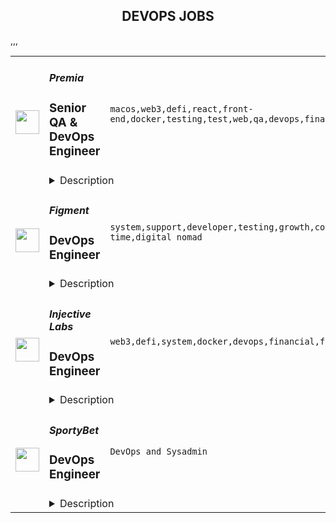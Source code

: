 <div align="center"><h2>DEVOPS JOBS</h2></div><table><tr>
                <td width="100" height="100" rowspan="2">
                    <img src="https://remoteok.com/assets/img/jobs/012c1505cd2cc2f3fd85a979193292a91677614405.png" width="38px" height="auto">
                </td>
                <td width="300">
                    <h5>Premia</h5>
                    <h3>Senior QA & DevOps Engineer</h3>
                </td>
                <td width="300">
                    <code>macos,web3,defi,react,front-end,docker,testing,test,web,qa,devops,financial,cloud,senior,operations,analytics,engineer</code>
                </td>
                <td width="200">
                <text>8 days ago</text>
                </td>
                <td width="100" rowspan="2">
                <a href="https://remoteOK.com/remote-jobs/remote-senior-qa-devops-engineer-premia-201650" align="right" target="_blank">Apply</a>
                </td>
            </tr>
            <tr>
                <td colspan="3">
                <details><summary>Description</summary>
                <p><b>Senior QA &amp; DevOps Engineer (Remote)</b></p><p><br></p><p>Premia is a decentralized options platform connecting traders and liquidity providers of all backgrounds.  Offering non-custodial options to hedge, speculate, or earn yield on your digital assets.&nbsp; Premia offers first of its kind automated market maker solutions in the DeFi space for Options Contracts through our use of Smart Liquidity Pools and Dynamic Pricing.&nbsp; Premia enables best-in-class pricing based on market volatility, providing fully-featured peer-to-pool trading and capital efficiency to DeFi options.</p><p>&nbsp;</p><p>We are one of the smallest and most impactful teams in crypto. We are a globally distributed organization, with all positions being fully remote.</p><p>&nbsp;</p><p>Weâre looking for a passionate, self-motivated engineer to help us build the next generation of financial products. As a dedicated Development Operations hire, you will gain ownership over our existing suite of web products, as well as the ability to influence the creation, design, and execution of future products. You will be responsible for ensuring a consistent, high-quality user experience across trading interfaces, data-heavy analytics pages, documentation portals, subgraph on <a href="https://thegraph.com/explorer" class="postings-link">The Graph</a> and more.</p><p><br></p><p><b>Who are you?</b></p><p><br></p><p><span style="font-size: 11pt">A senior-level quality assurance or testing engineer with a focus on web applications who is also a crypto-native.&nbsp;</span></p><p><br></p><p><span style="font-size: 11pt">You have extensive experience designing and executing manual and automated tests. You&nbsp;are proficient with Javascript/Typescript, </span><a href="http://React.js" style="font-size: 11pt" class="postings-link">React.js</a><span style="font-size: 11pt">, testing libraries such as Jest/Mocha, automated front-end testing tools like Playwright/Puppeteer, and CI/CD tools such as Jenkins/Github Actions.</span></p><p><br></p><p><span style="font-size: 11pt">You have experience and are culturally aligned with fast-moving small teams. You have worked at remote (globally distributed) startups before. You are self-driven, are comfortable wearing many hats and can ship patches and features swiftly when needed. You can identify company priorities, own them, and iterate quickly to ship the best solution.</span></p><p><span style="font-size: 11pt">You can write and speak fluent English and have great communication skills.</span></p><p><br></p><p><b>Responsibilities</b></p><p>As a Senior QA + DevOps Engineer you will work with the Front-end team to: </p><p>-Create and document automated and manual test plans and procedures </p><p>-Configure and set up testing environments </p><p>-Implement, run, and monitor automated tests </p><p>-Help polish our development cycle </p><p>-Continuously improve our existing CI/CD pipelines </p><p>-Write scripts in the language of your choice that can help us improve the QA process</p><p><br></p><p><b>Requirements</b></p><p><span style="font-size: 14.6667px">-</span><span style="font-size: 11pt">At least 3 years of React + QA experience</span></p><p><span style="font-size: 14.6667px">-</span><span style="font-size: 11pt">Passion for web3 / DeFi</span></p><p><span style="font-size: 14.6667px">-</span><span style="font-size: 11pt">Extensive experience in designing and executing manual and automated tests</span></p><p><span style="font-size: 14.6667px">-</span><span style="font-size: 11pt">Extensive experience with </span><b style="font-size: 11pt">JS/TS + React</b></p><p><span style="font-size: 14.6667px">-</span><span style="font-size: 11pt">Extensive experience with automation tools (</span><b style="font-size: 11pt">Playwright</b><span style="font-size: 11pt">&nbsp;</span><span style="font-size: 14.6667px">preferred</span><span style="font-size: 11pt">)</span></p><p><span style="font-size: 14.6667px">-</span><span style="font-size: 11pt">Experience with CI/CD tools (</span><b style="font-size: 11pt">Github Actions</b><span style="font-size: 11pt">&nbsp;</span><span style="font-size: 14.6667px">preferred</span><span style="font-size: 11pt">)</span></p><p><span style="font-size: 14.6667px">-</span><span style="font-size: 11pt">Fluent with different operating systems (Linux, MacOS etc.)</span></p><p><span style="font-size: 14.6667px">-</span><span style="font-size: 11pt">An entrepreneurial nature, willing to take ownership and work in areas beyond your comfort zone</span></p><p><span style="font-size: 14.6667px">-</span><span style="font-size: 11pt">Excellent communication &amp; Escalation Habits</span></p><p><span style="font-size: 14.6667px">-</span><span style="font-size: 11pt">(Nice to have) Previous experience with </span><a href="http://web3.js" style="font-size: 11pt" class="postings-link">web3.js</a><span style="font-size: 11pt"> or </span><a href="http://ethers.js" style="font-size: 11pt" class="postings-link">ethers.js</a><span style="font-size: 11pt"> libraries.</span></p><p><span style="font-size: 14.6667px">-</span><span style="font-size: 11pt">(Nice to have) Cloud infrastructure / Docker experience </span></p>\n<p><p><br></p></p>\n<p><b>Benefits</b></p><p>Work from anywhere (Remote first), Flexible working hours, Flexible vacation policy, Competitive Salary + Token bonus (portion or all can be paid in Crypto).&nbsp; Premia is committed to a diverse and inclusive workplace and is an equal opportunity employer. We do not discriminate on the basis of race, national origin, gender, gender identity, sexual orientation, protected veteran status, disability, age, or other legally protected status.</p><p><br></p><p>Premia welcomes all qualified persons to apply. Compensation will be competitive and commensurate with experience. This is a full time role.</p><p><br></p><p>To find out more you can view their website at <a href="https://premia.finance/" class="postings-link">https://premia.finance/</a></p><br/><br/>Please mention the word **COOPERATIVE** and tag RMTguMjA1LjQxLjIzOQ== when applying to show you read the job post completely (#RMTguMjA1LjQxLjIzOQ==). This is a beta feature to avoid spam applicants. Companies can search these words to find applicants that read this and see they're human.
                </details>
                </td>
            </tr>,<tr>
                <td width="100" height="100" rowspan="2">
                    <img src="https://remoteok.com/assets/img/jobs/9ff7b91b4306342ca183b10e79ebf39d1677654998.peg" width="38px" height="auto">
                </td>
                <td width="300">
                    <h5>Figment</h5>
                    <h3>DevOps Engineer</h3>
                </td>
                <td width="300">
                    <code>system,support,developer,testing,growth,code,web,devops,node,management,lead,sales,health,engineer,full-time,digital nomad</code>
                </td>
                <td width="200">
                <text>8 days ago</text>
                </td>
                <td width="100" rowspan="2">
                <a href="https://remoteOK.com/remote-jobs/remote-devops-engineer-figment-201896" align="right" target="_blank">Apply</a>
                </td>
            </tr>
            <tr>
                <td colspan="3">
                <details><summary>Description</summary>
                <div class="content-intro"><p>At <a href="https://www.figment.io" target="_blank" rel="noopener noreferrer nofollow">Figment</a>, our mission is to create an Internet that is truly decentralized where users can freely interact, share, collaborate, and exchange goods and services in a trustless environment. We offer staking, middleware, and application layer solutions for token holders and developers investing in and building on Web 3 technologies. Together, we can build a better Internet.</p></div><p>We are seeking a versatile DevOps Engineer to help automate our infrastructure with Infrastructure as Code and help support our developers with a premium self service development experience.</p>
<p>This is a full-time remote position, with team members in North America and Europe.</p>
<p>Maintain and build a scalable infrastructure for a very fast growing company.</p>
<p>You will report to the Platform Team Lead and work with a group of DevOps generalists. Itâs critical that you are comfortable working in an unstructured environment, dealing with uncertainty, minimal direction, and working across a range of projects.</p>
<p><strong>Responsibilities/Duties</strong></p>
<ul>
<li>Help build and maintain deployment pipelines</li>
<li>Build E2E testing environments</li>
<li>Help developers productionize their applications</li>
<li>Deployment automation with Kubernetes and Helm</li>
<li>Maintain and manage infrastructure as code using Terraform</li>
<li>Configuration Management with Ansible.</li>
<li>Networking and VPN configuration</li>
<li>Experience with GCP and AWS</li>
</ul>
<p><strong>Qualifications</strong></p>
<ul>
<li>Experience working in high uptime 24/7 environments</li>
<li>In depth prior work with automation and configuration management</li>
<li>Significant experience with one or more common system administration scripting languages</li>
<li>Networking fundamentals</li>
<li>Security best practices</li>
</ul>
<hr>
<p>One of Figmentâs core principles is âMaking the Invisible Visibleâ - ensuring transparency and information sharing in all communication. Figment is committed to transparency regarding pay, benefits, and other compensation types for all internal roles as well as all roles being hired for.</p>
<p><strong>Base Salary:</strong> The US base salary range for this position is $100,00 to $130,000 USD. The Canadian base salary range for this position is $100,00 to $130,000 CAD. This range reflects base salary only, and does not include additional compensation or benefits. <em>For candidates in other countries, the pay range will be disclosed upon your first interview with Figment (being a globally remote company, the list of salary ranges would simply be too long to note here!).</em> The range displayed reflects the minimum and maximum range for a new hire across all of the US. A candidateâs specific pay within the range will be determined by various factors including job-related skills, relevant education, and training.</p>
<p><strong>Benefits:</strong> All employees of Figment receive the following competitive benefits. <em>For candidates beyond Canada and the US, benefits will be outlined during your first interview with Figment.</em></p>
<ul>
<li>100% remote-first environment, with co-working spaces in our employee âhubsâ across the globe for those who enjoy a hybrid model</li>
<li>4 weeks of PTO that kick in day one, with an additional 1 week of flex days</li>
<li>Extended company-paid health benefits that kick in day one</li>
<li>Best in class parental leave and flexible arrangements </li>
<li>A home office stipend to create a space that you enjoy working in</li>
<li>Monthly Wifi reimbursement</li>
<li>A yearly Learning & Development budget</li>
<li>401K (US) or RRSP match (Canada)</li>
<li>Stock Options in the company</li>
<li>Competitive bonus (based on company performance) that is distributed quarterly - we believe that the companyâs success should be shared with our employees often
<ul>
<li>For roles listed within the Sales Department, there is instead a competitive commissions structure which will be outlined during your first interview with Figment</li>
</ul>
</li>
<li>Annual onsite company gatherings and retreats to inspire team bonding, collaboration, and fun!</li>
<li>A culture of honesty, professionalism and risk taking in a high-growth environment</li>
</ul><div class="content-conclusion">
<p><strong>About Figment</strong></p>
<p><span style="font-weight:400;">At Figment, our mission is to support the adoption, growth and long term success of the Web 3 ecosystem. This is Figmentâs unique approach: we make it simple to build on the next generation of blockchain technology.</span></p>
<p><span style="font-weight:400;">We provide enterprise grade node and staking infrastructure and developer tools while also actively participating in community & governance.</span></p>
</div><br/><br/>Please mention the word **HONOR** and tag RMTguMjA1LjQxLjIzOQ== when applying to show you read the job post completely (#RMTguMjA1LjQxLjIzOQ==). This is a beta feature to avoid spam applicants. Companies can search these words to find applicants that read this and see they're human.
                </details>
                </td>
            </tr>,<tr>
                <td width="100" height="100" rowspan="2">
                    <img src="https://remoteok.com/assets/img/jobs/3e737dbf15ad23f42ecf9e3f166739f41677568520.peg" width="38px" height="auto">
                </td>
                <td width="300">
                    <h5>Injective Labs</h5>
                    <h3>DevOps Engineer</h3>
                </td>
                <td width="300">
                    <code>web3,defi,system,docker,devops,financial,finance,cloud,engineer,linux</code>
                </td>
                <td width="200">
                <text>9 days ago</text>
                </td>
                <td width="100" rowspan="2">
                <a href="https://remoteOK.com/remote-jobs/remote-devops-engineer-injective-labs-201389" align="right" target="_blank">Apply</a>
                </td>
            </tr>
            <tr>
                <td colspan="3">
                <details><summary>Description</summary>
                <h3><b>About Injective Labs</b></h3><p>Injective Labs is trailblazing a new dawn for Web3 enabled finance. We are the core contributors to Injective, one of the fastest growing blockchains in the industry. Injective provides an interoperable smart contracts platform that is optimized for building decentralized finance applications. Interoperability is at the core of Injective, which is natively integrated with chains such as Ethereum, Cosmos and Solana. Developers can rapidly launch premier financial applications suited for mass adoption using Injectiveâs infrastructure and specialized DeFi primitives such as the worldâs first fully on-chain order book.Our team has decades of experience spearheading the largest financial institutions and tech organizations. Injective is incubated by Binance and is backed by leading firms such as Jump Crypto, Pantera and Mark Cuban.</p><p></p><h3><b>About the role:</b></h3><p>Injective Labs is seeking an experienced DevOps Engineer to join the team. The ideal candidate will bring extensive know-how and insights of how to ensure Injectiveâs infrastructure meets the ever growing usage demand. The ideal candidate is passionate about blockchain, DeFi and disrupting the status quo.</p><p></p><h3><b>Responsibilities:</b></h3><br><ul>
<li align="left">Maintain and ensure infrastructure availability and system performance</li>
<li align="left">Optimize system and scalability</li>
<li align="left">Response to incidents and identify potential issues in a timely manner</li>
<li align="left">Deploy and operate Kubernetes cluster</li>
</ul><br><h3><b>Who you are:</b></h3><br><ul>
<li align="left">3+ years of DevOps Engineer experience</li>
<li align="left">Strong cloud platforms experience (AWS, GPC, Azure Cloud)</li>
<li align="left">Ethereum, Tendermint, Cosmos blockchain experience is a plus</li>
<li align="left">Must be fluent and experienced operating production-quality Kubernetes clusters, experience in large-scale cluster operation is a plus.</li>
<li align="left">Experienced in deploying, operating, monitoring, optimizing and troubleshooting large scale infrastructure.</li>
<li align="left">Experience with Docker runtime, Linux kernel is a plus.</li>
<li align="left">Strong understanding of Continuous Integration (CI) and Continuous Deployment (CD).</li>
</ul><p>As an equal opportunity employer we donât tolerate discrimination or harassment of any kind. Whether thatâs based on race, ethnicity, age, gender identity, citizenship, religion, sexual orientation, disability, pregnancy, veteran status or any other protected characteristic as outlined by federal, state or local laws.</p><br/><br/>Please mention the word **DEGINIFIED** and tag RMTguMjA1LjQxLjIzOQ== when applying to show you read the job post completely (#RMTguMjA1LjQxLjIzOQ==). This is a beta feature to avoid spam applicants. Companies can search these words to find applicants that read this and see they're human.
                </details>
                </td>
            </tr>,<tr>
                <td width="100" height="100" rowspan="2">
                    <img src="https://wwr-pro.s3.amazonaws.com/logos/0066/9171/logo.gif" width="38px" height="auto">
                </td>
                <td width="300">
                    <h5>SportyBet</h5>
                    <h3> DevOps Engineer</h3>
                </td>
                <td width="300">
                    <code>DevOps and Sysadmin</code>
                </td>
                <td width="200">
                <text>35 days ago</text>
                </td>
                <td width="100" rowspan="2">
                <a href="https://weworkremotely.com/remote-jobs/sportybet-devops-engineer" align="right" target="_blank">Apply</a>
                </td>
            </tr>
            <tr>
                <td colspan="3">
                <details><summary>Description</summary>
                <img src="https://we-work-remotely.imgix.net/logos/0066/9171/logo.gif?ixlib=rails-4.0.0&w=50&h=50&dpr=2&fit=fill&auto=compress" />

<p>
  <strong>Headquarters:</strong> London
    <br /><strong>URL:</strong> <a href="https://sportybet.com">https://sportybet.com</a>
</p>

<div>Sporty's sites are some of the most popular on the internet, consistently staying in Alexa's list of top websites for the countries they operate in</div><div><br></div><div>We spend millions per year on our infrastructure in order to support millions of users across more than 20 countries. Our DevOps Engineers play a key role in ensuring the smooth operation of the site, as well as setting up new infrastructure for greenfield projects and geographic expansion. <br><br>In support of our global expansion and due to increased demands on our platforms we're building a remote Devops and Site Reliability Team </div><div>
<br><br>
</div><div>
<strong>Who We Are<br></strong><br>
</div><div><br></div><div>Sporty Group is a consumer internet and technology business with an unrivalled sports media, gaming, social, and fintech platform which serves millions of daily active users across the globe via technology and operations hubs across more than 10 countries and 3 continents.</div><div><br></div><div>The recipe for our success is to discover intelligent and energetic people, who are passionate about our products and serving our users, and attract and retain them with a dynamic and flexible work life which empowers them to create value and rewards them generously based upon their contribution.</div><div><br></div><div>We have already built a capable and proven team of 300+ high achievers from a diverse set of backgrounds  and we are looking for more talented individuals to drive further growth and contribute to the innovation, creativity and hard work that currently serves our users further via their grit and innovation.</div><div>
<br><br>
</div><div>
<strong>Our Stack<br></strong><br>
</div><div><br></div><div>Languages: Java / Spring Boot, TypeScript / VueJS</div><div>Cloud Libraries: Netflix Eureka, Netflix Ribbon, Feign, Netflix Zuul</div><div>Database: MySQL, Oracle, Mybatis, Druid</div><div>Cache: Redisson, ElastiCache, Redis</div><div>MQ:  Apache RocketMQ</div><div>Tasking:  Elastic Job</div><div>Server: Netty</div><div>LoadBalance &amp; Proxy: Nginx</div><div>Virtualization: Docker, Kubernetes, Rancher</div><div>Computing &amp; Storage: AWS EC2, VPC, AWS Lambda, EBS, S3</div><div>Maintenance: AWS Opsworks, Salt, Chef</div><div>CI/CD: Drone, AWS Codepipeline, Jenkins</div><div>Monitoring: Grafana, Prometheus, AWS Cloudwatch</div><div>Logging: ELK, Rsyslog, Log4j2</div><div>CDN: Cloudflare</div><div><br></div><div>
<br><strong>Responsibilities<br></strong><br>
</div><div><br></div><div>Work with a team of DevOps and DBA professionals</div><div><br></div><div>Improve existing infrastructure and processes in the 6 countries we’re currently deployed in as well as streamlining processes deploy to new countries in the future</div><div><br></div><div>Holistically improve all aspects of our DevOps infrastructure including: reducing costs; streamlining environment provisioning; lowering response times and incorporating the latest techniques and technologies</div><div><br></div><div>Monitor and maintain the existing cloud infrastructure via autoscaling, automated alerts, and OpsWork and Grafana dashboards</div><div><br></div><div>Take ownership and responsibility for our cloud operation activities</div><div><br></div><div>Liaise with external security agencies for annual audits as well as perform our own internal security sweeps</div><div><br></div><div>Aid in reconfiguring existing architecture to allow for rapid deployments to new countries</div><div><br></div><div>Mentoring less experienced team members </div><div><br></div><div>
<br><strong>Requirements<br></strong><br>
</div><div><br></div><div>3+ years DevOps experience</div><div><br></div><div>Experience independently leading the planning and deployment of a project</div><div><br></div><div>Experienced with cloud platforms, especially AWS, including solid knowledge of how to utilise cloud resources to fulfil the demand from other teams and production</div><div><br></div><div>A sound understanding of modern Micro Services and Service Mesh concepts</div><div><br></div><div>Experience managing Kubernetes, including CI / CD with Kubernetes</div><div><br></div><div>Solid networking knowledge, especially the TCP / IP stack and HTTP protocol</div><div><br></div><div>A strong understanding of cache, including CDN, HTTP cache, Redis / Memcached</div><div><br></div><div>Excellent troubleshooting skills, including Linux OS issue diagnosis and OS parameter optimisation, JVM optimisation would be highly advantageous</div><div><br></div><div>
<br><br><strong>Interview Process</strong>
</div><div><br></div><ul>
<li>HackerRank Test </li>
<li>Remote interview with 2 Engineers + Lead or Director</li>
<li>24-72 hour feedback loops throughout process </li>
</ul><div><br></div><div>
<strong>Benefits<br></strong><br>
</div><ul>
<li>Quarterly and flash bonuses</li>
<li>Flexible working hours</li>
<li>Top-of-the-line equipment</li>
<li>Education allowance</li>
<li>Referral bonuses</li>
<li>28 days paid annual leave</li>
<li>Annual company retreat - we all went to Dubai in 2022 and are planning 2 more retreats for 2023!</li>
<li>Highly talented, dependable co-workers in a global, multicultural organisation</li>
<li>We score 100% on The Joel Test</li>
<li>Our teams are small enough for you to be impactful</li>
<li>Our business is globally established and successful, offering stability and security to our Team Members</li>
</ul>

<p><strong>To apply:</strong> <a href="https://weworkremotely.com/remote-jobs/sportybet-devops-engineer">https://weworkremotely.com/remote-jobs/sportybet-devops-engineer</a></p>

                </details>
                </td>
            </tr>,<tr>
                <td width="100" height="100" rowspan="2">
                    <img src="https://weworkremotely.com/assets/IsotypeV2-1ebe3dd57673f3e8d02b7490bc0faaef55d6a95d3a4aaf17298bd3ed503ae7fe.svg" width="38px" height="auto">
                </td>
                <td width="300">
                    <h5>Proxify AB</h5>
                    <h3> Senior DevOps Engineer</h3>
                </td>
                <td width="300">
                    <code>DevOps and Sysadmin</code>
                </td>
                <td width="200">
                <text>153 days ago</text>
                </td>
                <td width="100" rowspan="2">
                <a href="https://weworkremotely.com/remote-jobs/proxify-ab-senior-devops-engineer" align="right" target="_blank">Apply</a>
                </td>
            </tr>
            <tr>
                <td colspan="3">
                <details><summary>Description</summary>
                

<p>
  <strong>Headquarters:</strong> Sweden
    <br /><strong>URL:</strong> <a href="http://career.proxify.io">http://career.proxify.io</a>
</p>

<div><strong>The Role:</strong></div><div>We are searching for a Senior DevOps Engineer. You can be a perfect candidate if you are growth-oriented, you take pleasure in your work, and you enjoy working on new ideas to develop exciting products. By joining Proxify, you will get considerable opportunities to work with leading brands and amazing startups to build their next product and growth features. </div><div><br></div><div><strong>What we are looking for:</strong></div><div><br></div><ul>
<li>You have +4 years of solid development experience as a DevOps Engineer;</li>
<li>You have +3 years of experience in Azure Cloud and Kubernetes;</li>
<li>You have good understanding of operating, monitoring, and documenting cloud solutions;</li>
<li>Responsible and able to work with minimal supervision;</li>
<li>Upper-intermediate English level;</li>
<li>You can communicate well with both technical and non-technical clients.</li>
</ul><div>
<strong><br>Nice-to-have:</strong> <br><br>
</div><ul>
<li>Timezone: CET (+/- 3 hours);</li>
<li>Azure certifications in Cloud development and architecture would be a plus.</li>
</ul><div>
<strong><br>Responsibilities:<br></strong><br>
</div><ul>
<li>Set up and maintain local development and test environments (based on containers and similar technologies);</li>
<li>Set up CI/CD pipelines, including build processes for container images and delivery to container registries;</li>
<li>Planning and setting up automated updates to AKS (Azure Kubernetes Service) and surrounding infrastructure components;</li>
<li>Continued setup and improvement of Cloud infrastructure to support new cloud-native solutions;</li>
<li>Collaborate with the stakeholders.</li>
</ul><div>
<strong>What we offer:<br></strong>💻 <strong>100% remote work</strong>: Work from anywhere.<br>👌🏻 <strong>Flexibility</strong>: The ability to change the project to another one.<br>💵 <strong>Financial growth</strong>: Competitive compensation and performance-based increases.<br>🧘🏻‍♂️ <strong>Freedom</strong>: Very flexible working schedule<br>.🚀 <strong>360-degree growth</strong>: Opportunities for professional development and personal growth.</div><div>
<br><br>
</div><div><strong>Your benefits with Proxify:</strong></div><ul>
<li>
<strong>Be part of the Proxify community</strong>: Network with like-minded and enthusiastic individuals to make a difference. </li>
<li>
<strong>Make an impact</strong>: You get the opportunity to work on projects that inspire you and add value to your career.</li>
<li>
<strong>Transparency</strong>: Contracts with transparency in earnings and working hours.</li>
<li>
<strong>Save your time</strong>: Fast and efficient hiring process to match you with the project of your preference.</li>
<li>
<strong>Ownership: </strong>Take ownership of your work and enjoy more freedom in your career.</li>
</ul><div>
<br><br><br>
</div>

<p><strong>To apply:</strong> <a href="https://weworkremotely.com/remote-jobs/proxify-ab-senior-devops-engineer">https://weworkremotely.com/remote-jobs/proxify-ab-senior-devops-engineer</a></p>

                </details>
                </td>
            </tr></table>